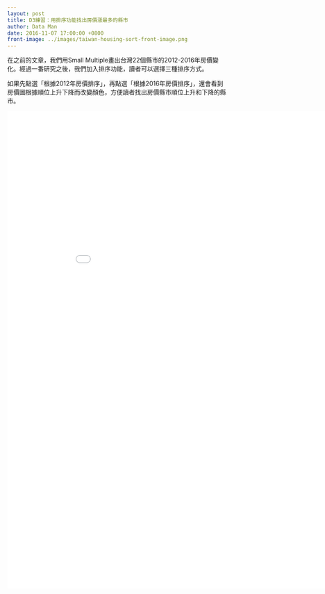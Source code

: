 ```yaml
---
layout: post
title: D3練習：用排序功能找出房價漲最多的縣市
author: Data Man
date: 2016-11-07 17:00:00 +0800
front-image: ../images/taiwan-housing-sort-front-image.png
---
```


在之前的文章，我們用Small Multiple畫出台灣22個縣市的2012-2016年房價變化。經過一番研究之後，我們加入排序功能，讀者可以選擇三種排序方式。

<!-- more -->

如果先點選「根據2012年房價排序」，再點選「根據2016年房價排序」，還會看到房價圖根據順位上升下降而改變顏色，方便讀者找出房價縣市順位上升和下降的縣市。

<iframe src="/csv/2016-11-06-taiwan-county-elder-sort.html" width="915px" height="1100px" frameborder="0" scrolling="no">
</iframe>
